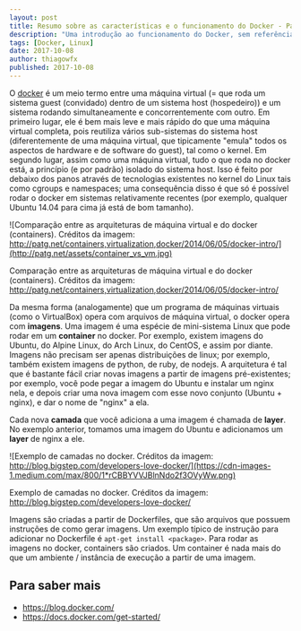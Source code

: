 ```yaml
---
layout: post
title: Resumo sobre as características e o funcionamento do Docker - Parte I
description: "Uma introdução ao funcionamento do Docker, sem referências externas."
tags: [Docker, Linux]
date: 2017-10-08
author: thiagowfx
published: 2017-10-08
---
```


O [docker](https://www.docker.com/) é um meio termo entre uma máquina virtual (= que roda um sistema guest (convidado) dentro de um sistema host (hospedeiro)) e um sistema rodando simultaneamente e concorrentemente com outro. Em primeiro lugar, ele é bem mais leve e mais rápido do que uma máquina virtual completa, pois reutiliza vários sub-sistemas do sistema host (diferentemente de uma máquina virtual, que tipicamente "emula" todos os aspectos de hardware e de software do guest), tal como o kernel. Em segundo lugar, assim como uma máquina virtual, tudo o que roda no docker está, a princípio (e por padrão) isolado do sistema host. Isso é feito por debaixo dos panos através de tecnologias existentes no kernel do Linux tais como cgroups e namespaces; uma consequência disso é que só é possível rodar o docker em sistemas relativamente recentes (por exemplo, qualquer Ubuntu 14.04 para cima já está de bom tamanho).

![Comparação entre as arquiteturas de máquina virtual e do docker (containers). Créditos da imagem: http://patg.net/containers,virtualization,docker/2014/06/05/docker-intro/](http://patg.net/assets/container_vs_vm.jpg)


Comparação entre as arquiteturas de máquina virtual e do docker (containers). Créditos da imagem: http://patg.net/containers,virtualization,docker/2014/06/05/docker-intro/


Da mesma forma (analogamente) que um programa de máquinas virtuais (como o VirtualBox) opera com arquivos de máquina virtual, o docker opera com **imagens**. Uma imagem é uma espécie de mini-sistema Linux que pode rodar em um **container** no docker. Por exemplo, existem imagens do Ubuntu, do Alpine Linux, do Arch Linux, do CentOS, e assim por diante. Imagens não precisam ser apenas distribuições de linux; por exemplo, também existem imagens de python, de ruby, de nodejs. A arquitetura é tal que é bastante fácil criar novas imagens a partir de imagens pré-existentes; por exemplo, você pode pegar a imagem do Ubuntu e instalar um nginx nela, e depois criar uma nova imagem com esse novo conjunto (Ubuntu + nginx), e dar o nome de "nginx" a ela.


Cada nova **camada** que você adiciona a uma imagem é chamada de **layer**. No exemplo anterior, tomamos uma imagem do Ubuntu e adicionamos um **layer** de nginx a ele.


![Exemplo de camadas no docker. Créditos da imagem: http://blog.bigstep.com/developers-love-docker/](https://cdn-images-1.medium.com/max/800/1*rCBBYVVJBlnNdo2f3OVyWw.png)


Exemplo de camadas no docker. Créditos da imagem: http://blog.bigstep.com/developers-love-docker/


Imagens são criadas a partir de Dockerfiles, que são arquivos que possuem instruções de como gerar imagens. Um exemplo típico de instrução para adicionar no Dockerfile é `apt-get install <package>`. Para rodar as imagens no docker, containers são criados. Um container é nada mais do que um ambiente / instância de execução a partir de uma imagem.


Para saber mais
---------------


* https://blog.docker.com/
* https://docs.docker.com/get-started/
